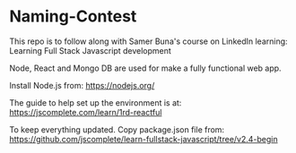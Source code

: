 # Naming-Contest
This repo is to follow along with Samer Buna's course on LinkedIn learning: Learning Full Stack Javascript development

Node, React and Mongo DB are used for make a fully functional web app.

Install Node.js from: https://nodejs.org/

The guide to help set up the environment is at:
https://jscomplete.com/learn/1rd-reactful

To keep everything updated. Copy package.json file from:
https://github.com/jscomplete/learn-fullstack-javascript/tree/v2.4-begin



